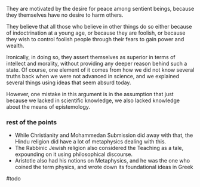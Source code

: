 They are motivated by the desire for peace among sentient beings, because they themselves have no desire to harm others.

They believe that all those who believe in other things do so either because of indoctrination at a young age, or because they are foolish, or because they wish to control foolish people through their fears to gain power and wealth.

Ironically, in doing so, they assert themselves as superior in terms of intellect and morality, without providing any deeper reason behind such a state. Of course, one element of it comes from how we did not know several truths back when we were not advanced in science, and we explained several things using ideas that seem absurd today. 

However, one mistake in this argument is in the assumption that just because we lacked in scientific knowledge, we also lacked knowledge about the means of epistemology.
### rest of the points
- While Christianity and Mohammedan Submission did away with that, the Hindu religion did have a lot of metaphysics dealing with this.
- The Rabbinic Jewish religion also considered the Teaching as a tale, expounding on it using philosophical discourse.
- Aristotle also had his notions on Metaphysics, and he was the one who coined the term physics, and wrote down its foundational ideas in Greek

#todo